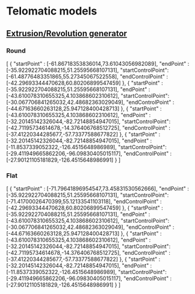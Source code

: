 # Telomatic models
## [Extrusion/Revolution generator](http://dildo-generator.com/next/)
### Round
[ { "startPoint" : [-61.86718353836014,73.61043056982089], "endPoint" : [-35.922922704088215,51.25595668107131], "startControlPoint": [-61.48776483351865,55.27345067522558], "endControlPoint" : [-42.29693344470628,60.80206899547459] }, { "startPoint" : [-35.922922704088215,51.25595668107131], "endPoint" : [-43.610078310655325,4.103868602310612], "startControlPoint": [-30.067706841265032,42.48682363029049], "endControlPoint" : [-44.67163660263128,25.947128400428713] }, { "startPoint" : [-43.610078310655325,4.103868602310612], "endPoint" : [-32.20145142326044,-82.72148854947015], "startControlPoint": [-42.71195734614678,-14.376406768512725], "endControlPoint" : [-37.41220344285677,-57.73377588677822] }, { "startPoint" : [-32.20145142326044,-82.72148854947015], "endPoint" : [-11.8537339052322,-126.4515648986989], "startControlPoint": [-29.411949665862206,-96.09830405015117], "endControlPoint" : [-27.90121105181829,-126.4515648986991] } ]
### Flat
[ { "startPoint" : [-71.79641896954547,73.45831530562666], "endPoint" : [-35.922922704088215,51.25595668107131], "startControlPoint": [-71.41700026470399,55.12133541103118], "endControlPoint" : [-42.29693344470628,60.80206899547459] }, { "startPoint" : [-35.922922704088215,51.25595668107131], "endPoint" : [-43.610078310655325,4.103868602310612], "startControlPoint": [-30.067706841265032,42.48682363029049], "endControlPoint" : [-44.67163660263128,25.947128400428713] }, { "startPoint" : [-43.610078310655325,4.103868602310612], "endPoint" : [-32.20145142326044,-82.72148854947015], "startControlPoint": [-42.71195734614678,-14.376406768512725], "endControlPoint" : [-37.41220344285677,-57.73377588677822] }, { "startPoint" : [-32.20145142326044,-82.72148854947015], "endPoint" : [-11.8537339052322,-126.4515648986989], "startControlPoint": [-29.411949665862206,-96.09830405015117], "endControlPoint" : [-27.90121105181829,-126.4515648986991] } ]

